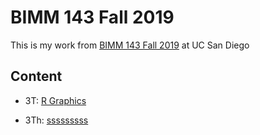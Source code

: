 # BIMM 143 Fall 2019
This is my work from [BIMM 143 Fall 2019](https://bioboot.github.io/bimm143_F19/) at UC San Diego

## Content

- 3T: [R Graphics]()

- 3Th: [sssssssss](https://github.com/kcauwenb/bimm143/blob/master/3Th/3Th.md)

